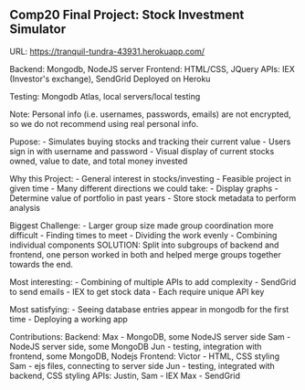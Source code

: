 ## Comp20 Final Project: Stock Investment Simulator

URL: https://tranquil-tundra-43931.herokuapp.com/

Backend: Mongodb, NodeJS server
Frontend: HTML/CSS, JQuery
APIs: IEX (Investor's exchange), SendGrid
Deployed on Heroku

Testing: Mongodb Atlas, local servers/local testing

Note: Personal info (i.e. usernames, passwords, emails) are not encrypted, so we do not recommend using real personal info.

Pupose:
    - Simulates buying stocks and tracking their current value
    - Users sign in with username and password
    - Visual display of current stocks owned, value to date, and total money invested
    
Why this Project:
    - General interest in stocks/investing
    - Feasible project in given time
    - Many different directions we could take:
        - Display graphs
        - Determine value of portfolio in past years
        - Store stock metadata to perform analysis
  
Biggest Challenge:
    - Larger group size made group coordination more difficult
        - Finding times to meet
        - Dividing the work evenly
    - Combining individual components
    SOLUTION:
        Split into subgroups of backend and frontend, one person worked in both and helped merge groups together towards the           end.
        
Most interesting:
    - Combining of multiple APIs to add complexity
        - SendGrid to send emails
        - IEX to get stock data
        - Each require unique API key
        
Most satisfying:
    - Seeing database entries appear in mongodb for the first time
    - Deploying a working app

Contributions:
    Backend:
        Max - MongoDB, some NodeJS server side
        Sam - NodeJS server side, some MongoDB
        Jun - testing, integration with frontend, some MongoDB, 
              Nodejs
    Frontend:
        Victor - HTML, CSS styling
        Sam - ejs files, connecting to server side
        Jun - testing, integrated with backend, CSS styling
    APIs:
        Justin, Sam - IEX
        Max - SendGrid
